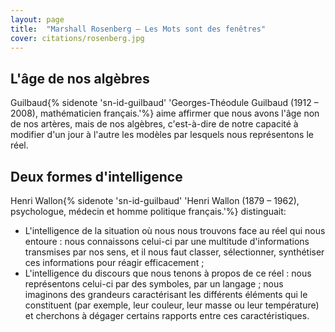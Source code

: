 ```yaml
---
layout: page
title:  "Marshall Rosenberg – Les Mots sont des fenêtres"
cover: citations/rosenberg.jpg
---
```


## L'âge de nos algèbres

Guilbaud{% sidenote 'sn-id-guilbaud' 'Georges-Théodule Guilbaud (1912 – 2008), mathématicien français.'%} aime affirmer que nous avons l'âge non de nos artères, mais de nos algèbres, c'est-à-dire de notre capacité à modifier d'un jour à l'autre les modèles par lesquels nous représentons le réel.


## Deux formes d'intelligence

Henri Wallon{% sidenote 'sn-id-guilbaud' 'Henri Wallon (1879 – 1962), psychologue, médecin et homme politique français.'%} distinguait:
- L'intelligence de la situation où nous nous trouvons face au réel qui nous entoure&nbsp;: nous connaissons celui-ci par une multitude d'informations transmises par nos sens, et il nous faut classer, sélectionner, synthétiser ces informations pour réagir efficacement ;
- L'intelligence du discours que nous tenons à propos de ce réel&nbsp;: nous représentons celui-ci par des symboles, par un langage ; nous imaginons des grandeurs caractérisant les différents éléments qui le constituent (par exemple, leur couleur, leur masse ou leur température) et cherchons à dégager certains rapports entre ces caractéristiques.
